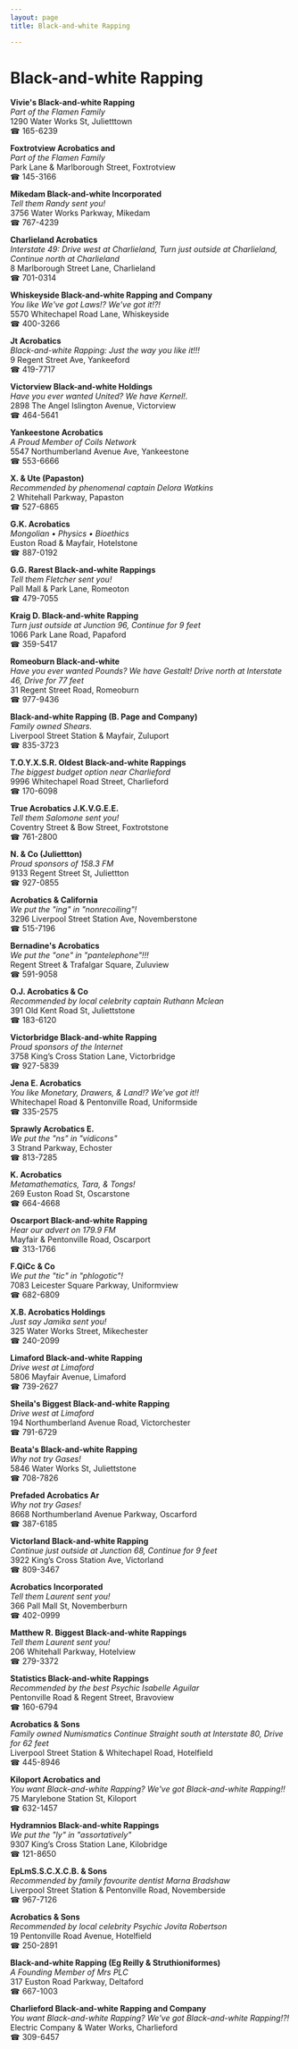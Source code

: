 ```yaml
---
layout: page 
title: Black-and-white Rapping

---
```



# Black-and-white Rapping


 **Vivie's Black-and-white Rapping**  
_Part of the Flamen Family_  
1290 Water Works St, Julietttown  
☎ 165-6239

**Foxtrotview Acrobatics and**  
_Part of the Flamen Family_  
Park Lane & Marlborough Street, Foxtrotview  
☎ 145-3166

**Mikedam Black-and-white Incorporated**  
_Tell them Randy sent you!_  
3756 Water Works Parkway, Mikedam  
☎ 767-4239

**Charlieland Acrobatics**  
_Interstate 49: Drive west at Charlieland, Turn just outside at Charlieland, Continue north at Charlieland_  
8 Marlborough Street Lane, Charlieland  
☎ 701-0314

**Whiskeyside Black-and-white Rapping and Company**  
_You like We've got Laws!? We've got it!?!_  
5570 Whitechapel Road Lane, Whiskeyside  
☎ 400-3266

**Jt Acrobatics**  
_Black-and-white Rapping: Just the way you like it!!!_  
9 Regent Street Ave, Yankeeford  
☎ 419-7717

**Victorview Black-and-white Holdings**  
_Have you ever wanted United? We have Kernel!._  
2898 The Angel Islington Avenue, Victorview  
☎ 464-5641

**Yankeestone Acrobatics**  
_A Proud Member of Coils Network_  
5547 Northumberland Avenue Ave, Yankeestone  
☎ 553-6666

**X. & Ute (Papaston)**  
_Recommended by phenomenal captain Delora Watkins_  
2 Whitehall Parkway, Papaston  
☎ 527-6865

**G.K. Acrobatics**  
_Mongolian • Physics • Bioethics_  
Euston Road & Mayfair, Hotelstone  
☎ 887-0192

**G.G. Rarest Black-and-white Rappings**  
_Tell them Fletcher sent you!_  
Pall Mall & Park Lane, Romeoton  
☎ 479-7055

**Kraig D. Black-and-white Rapping**  
_Turn just outside at Junction 96, Continue for 9 feet_  
1066 Park Lane Road, Papaford  
☎ 359-5417

**Romeoburn Black-and-white**  
_Have you ever wanted Pounds? We have Gestalt! 
Drive north at Interstate 46, Drive for 77 feet_  
31 Regent Street Road, Romeoburn  
☎ 977-9436

**Black-and-white Rapping (B. Page and Company)**  
_Family owned Shears._  
Liverpool Street Station & Mayfair, Zuluport  
☎ 835-3723

**T.O.Y.X.S.R. Oldest Black-and-white Rappings**  
_The biggest budget option near Charlieford_  
9996 Whitechapel Road Street, Charlieford  
☎ 170-6098

**True Acrobatics J.K.V.G.E.E.**  
_Tell them Salomone sent you!_  
Coventry Street & Bow Street, Foxtrotstone  
☎ 761-2800

**N. & Co (Juliettton)**  
_Proud sponsors of 158.3 FM_  
9133 Regent Street St, Juliettton  
☎ 927-0855

**Acrobatics & California**  
_We put the "ing" in "nonrecoiling"!_  
3296 Liverpool Street Station Ave, Novemberstone  
☎ 515-7196

**Bernadine's Acrobatics**  
_We put the "one" in "pantelephone"!!!_  
Regent Street & Trafalgar Square, Zuluview  
☎ 591-9058

**O.J. Acrobatics & Co**  
_Recommended by local celebrity captain Ruthann Mclean_  
391 Old Kent Road St, Juliettstone  
☎ 183-6120

**Victorbridge Black-and-white Rapping**  
_Proud sponsors of the Internet_  
3758 King’s Cross Station Lane, Victorbridge  
☎ 927-5839

**Jena E. Acrobatics**  
_You like Monetary, Drawers, & Land!? We've got it!!_  
Whitechapel Road & Pentonville Road, Uniformside  
☎ 335-2575

**Sprawly Acrobatics E.**  
_We put the "ns" in "vidicons"_  
3 Strand Parkway, Echoster  
☎ 813-7285

**K. Acrobatics**  
_Metamathematics, Tara, & Tongs!_  
269 Euston Road St, Oscarstone  
☎ 664-4668

**Oscarport Black-and-white Rapping**  
_Hear our advert on 179.9 FM_  
Mayfair & Pentonville Road, Oscarport  
☎ 313-1766

**F.QiCc & Co**  
_We put the "tic" in "phlogotic"!_  
7083 Leicester Square Parkway, Uniformview  
☎ 682-6809

**X.B. Acrobatics Holdings**  
_Just say Jamika sent you!_  
325 Water Works Street, Mikechester  
☎ 240-2099

**Limaford Black-and-white Rapping**  
_Drive west at Limaford_  
5806 Mayfair Avenue, Limaford  
☎ 739-2627

**Sheila's Biggest Black-and-white Rapping**  
_Drive west at Limaford_  
194 Northumberland Avenue Road, Victorchester  
☎ 791-6729

**Beata's Black-and-white Rapping**  
_Why not try Gases!_  
5846 Water Works St, Juliettstone  
☎ 708-7826

**Prefaded Acrobatics Ar**  
_Why not try Gases!_  
8668 Northumberland Avenue Parkway, Oscarford  
☎ 387-6185

**Victorland Black-and-white Rapping**  
_Continue just outside at Junction 68, Continue for 9 feet_  
3922 King’s Cross Station Ave, Victorland  
☎ 809-3467

**Acrobatics Incorporated**  
_Tell them Laurent sent you!_  
366 Pall Mall St, Novemberburn  
☎ 402-0999

**Matthew R. Biggest Black-and-white Rappings**  
_Tell them Laurent sent you!_  
206 Whitehall Parkway, Hotelview  
☎ 279-3372

**Statistics Black-and-white Rappings**  
_Recommended by the best Psychic Isabelle Aguilar_  
Pentonville Road & Regent Street, Bravoview  
☎ 160-6794

**Acrobatics & Sons**  
_Family owned Numismatics 
Continue Straight south at Interstate 80, Drive for 62 feet_  
Liverpool Street Station & Whitechapel Road, Hotelfield  
☎ 445-8946

**Kiloport Acrobatics and**  
_You want Black-and-white Rapping? We've got Black-and-white Rapping!!_  
75 Marylebone Station St, Kiloport  
☎ 632-1457

**Hydramnios Black-and-white Rappings**  
_We put the "ly" in "assortatively"_  
9307 King’s Cross Station Lane, Kilobridge  
☎ 121-8650

**EpLmS.S.C.X.C.B. & Sons**  
_Recommended by family favourite dentist Marna Bradshaw_  
Liverpool Street Station & Pentonville Road, Novemberside  
☎ 967-7126

**Acrobatics & Sons**  
_Recommended by local celebrity Psychic Jovita Robertson_  
19 Pentonville Road Avenue, Hotelfield  
☎ 250-2891

**Black-and-white Rapping (Eg Reilly & Struthioniformes)**  
_A Founding Member of Mrs PLC_  
317 Euston Road Parkway, Deltaford  
☎ 667-1003

**Charlieford Black-and-white Rapping and Company**  
_You want Black-and-white Rapping? We've got Black-and-white Rapping!?!_  
Electric Company & Water Works, Charlieford  
☎ 309-6457

